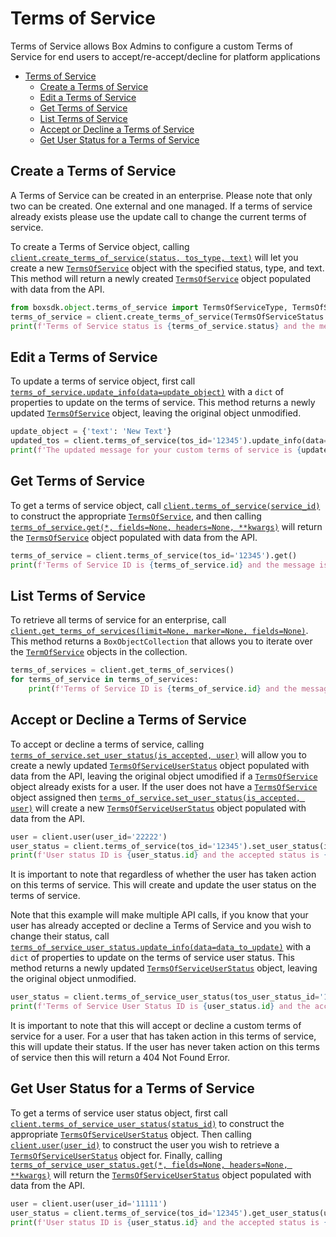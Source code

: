 Terms of Service
================

Terms of Service allows Box Admins to configure a custom Terms of Service for end users to
accept/re-accept/decline for platform applications

<!-- START doctoc generated TOC please keep comment here to allow auto update -->
<!-- DON'T EDIT THIS SECTION, INSTEAD RE-RUN doctoc TO UPDATE -->


- [Terms of Service](#terms-of-service)
  - [Create a Terms of Service](#create-a-terms-of-service)
  - [Edit a Terms of Service](#edit-a-terms-of-service)
  - [Get Terms of Service](#get-terms-of-service)
  - [List Terms of Service](#list-terms-of-service)
  - [Accept or Decline a Terms of Service](#accept-or-decline-a-terms-of-service)
  - [Get User Status for a Terms of Service](#get-user-status-for-a-terms-of-service)

<!-- END doctoc generated TOC please keep comment here to allow auto update -->

Create a Terms of Service
-------------------------

A Terms of Service can be created in an enterprise. Please note that only two can be created. One external
and one managed. If a terms of service already exists please use the update call to change the current
terms of service.

To create a Terms of Service object, calling [`client.create_terms_of_service(status, tos_type, text)`][create] will let 
you create a new [`TermsOfService`][terms_of_service_class] object with the specified status, type, and text. This 
method will return a newly created [`TermsOfService`][terms_of_service_class] object populated with data from the API.

<!-- sample post_terms_of_services -->
```python
from boxsdk.object.terms_of_service import TermsOfServiceType, TermsOfServiceStatus
terms_of_service = client.create_terms_of_service(TermsOfServiceStatus.ENABLED,TermsOfServiceType.MANAGED, 'Example Text')
print(f'Terms of Service status is {terms_of_service.status} and the message is {terms_of_service.text}')
```

[create]: https://box-python-sdk.readthedocs.io/en/latest/boxsdk.client.html#boxsdk.client.client.Client.create_terms_of_service
[terms_of_service_class]: https://box-python-sdk.readthedocs.io/en/latest/boxsdk.object.html#boxsdk.object.terms_of_service.TermsOfService

Edit a Terms of Service
-----------------------

To update a terms of service object, first call [`terms_of_service.update_info(data=update_object)`][update_info] with
a `dict` of properties to update on the terms of service. This method returns a newly updated [`TermsOfService`][terms_of_service] 
object, leaving the original object unmodified.

<!-- sample put_terms_of_services_id -->
```python
update_object = {'text': 'New Text'}
updated_tos = client.terms_of_service(tos_id='12345').update_info(data=update_object)
print(f'The updated message for your custom terms of service is {updated_tos.text} with ID {updated_tos.id}')
```

[terms_of_service]: https://box-python-sdk.readthedocs.io/en/latest/boxsdk.client.html#boxsdk.client.client.Client.terms_of_service
[terms_of_service_class]: https://box-python-sdk.readthedocs.io/en/latest/boxsdk.object.html#boxsdk.object.terms_of_service.TermsOfService
[update_info]: https://box-python-sdk.readthedocs.io/en/latest/boxsdk.object.html#boxsdk.object.base_object.BaseObject.update_info

Get Terms of Service
--------------------

To get a terms of service object, call [`client.terms_of_service(service_id)`][terms_of_service] to construct the 
appropriate [`TermsOfService`][terms_of_service_class], and then calling [`terms_of_service.get(*, fields=None, headers=None, **kwargs)`][get] 
will return the [`TermsOfService`][terms_of_service_class] object populated with data from the API.

<!-- sample get_terms_of_services_id -->
```python
terms_of_service = client.terms_of_service(tos_id='12345').get()
print(f'Terms of Service ID is {terms_of_service.id} and the message is {terms_of_service.text}')
```

[terms_of_service]: https://box-python-sdk.readthedocs.io/en/latest/boxsdk.client.html#boxsdk.client.client.Client.terms_of_service
[terms_of_service_class]: https://box-python-sdk.readthedocs.io/en/latest/boxsdk.object.html#boxsdk.object.terms_of_service.TermsOfService
[get]: https://box-python-sdk.readthedocs.io/en/latest/boxsdk.object.html#boxsdk.object.base_object.BaseObject.get

List Terms of Service
---------------------

To retrieve all terms of service for an enterprise, call 
[`client.get_terms_of_services(limit=None, marker=None, fields=None)`][get_terms_of_services]. This method returns a 
`BoxObjectCollection` that allows you to iterate over the [`TermOfService`][terms_of_service_class] objects in the 
collection.

<!-- sample get_terms_of_services -->
```python
terms_of_services = client.get_terms_of_services()
for terms_of_service in terms_of_services:
    print(f'Terms of Service ID is {terms_of_service.id} and the message is {terms_of_service.text}')
```

[get_terms_of_services]: https://box-python-sdk.readthedocs.io/en/latest/boxsdk.client.html#boxsdk.client.client.Client.terms_of_service

Accept or Decline a Terms of Service
------------------------------------

To accept or decline a terms of service, calling [`terms_of_service.set_user_status(is_accepted, user)`][set_user_status] 
will allow you to create a newly updated [`TermsOfServiceUserStatus`][terms_of_service_user_status_class] object 
populated with data from the API, leaving the original object umodified if a [`TermsOfService`][terms_of_service_class] 
object already exists for a user. If the user does not have a [`TermsOfService`][terms_of_service_class] object 
assigned then [`terms_of_service.set_user_status(is_accepted, user)`][set_user_status] will create a new 
[`TermsOfServiceUserStatus`][terms_of_service_user_status_class] object populated with data from the API.

<!-- sample post_terms_of_service_user_statuses -->
```python
user = client.user(user_id='22222')
user_status = client.terms_of_service(tos_id='12345').set_user_status(is_accepted=True, user=user)
print(f'User status ID is {user_status.id} and the accepted status is {user_status.is_accepted}')
```

It is important to note that regardless of whether the user has taken action on this terms of service. This will create 
and update the user status on the terms of service.

Note that this example will make multiple API calls, if you know that your user has already accepted or decline a 
Terms of Service and you wish to change their status, call [`terms_of_service_user_status.update_info(data=data_to_update)`][update_info] 
with a `dict` of properties to update on the terms of service user status. This method returns a newly updated 
[`TermsOfServiceUserStatus`][terms_of_service_user_status_class] object, leaving the original object unmodified.

<!-- sample put_terms_of_service_user_statuses_id -->
```python
user_status = client.terms_of_service_user_status(tos_user_status_id='12345').update_info(data={'is_accepted': True})
print(f'Terms of Service User Status ID is {user_status.id} and the accepted status is {user_status.is_accepted}')
```

It is important to note that this will accept or decline a custom terms of service for a user. For a user that has taken 
action in this terms of service, this will update their status. If the user has never taken action on this terms of 
service then this will return a 404 Not Found Error.

[terms_of_service_user_status_class]: https://box-python-sdk.readthedocs.io/en/latest/boxsdk.object.html#boxsdk.object.terms_of_service_user_status.TermsOfServiceUserStatus
[user]: https://box-python-sdk.readthedocs.io/en/latest/boxsdk.client.html#boxsdk.client.client.Client.user
[set_user_status]: https://box-python-sdk.readthedocs.io/en/latest/boxsdk.object.html#boxsdk.object.terms_of_service.TermsOfService.set_user_status
[terms_of_service_user_status]: https://box-python-sdk.readthedocs.io/en/latest/boxsdk.object.html#boxsdk.client.Client.terms_of_service_user_status
[update_info]: https://box-python-sdk.readthedocs.io/en/latest/boxsdk.object.html#boxsdk.object.base_object.BaseObject.update_info

Get User Status for a Terms of Service
-------------------------------------

To get a terms of service user status object, first call 
[`client.terms_of_service_user_status(status_id)`][terms_of_service_user_status] 
to construct the appropriate [`TermsOfServiceUserStatus`][terms_of_service_user_status_class] object. Then calling 
[`client.user(user_id)`][user] to construct the user you wish to retrieve a 
[`TermsOfServiceUserStatus`][terms_of_service_user_status_class] object for. Finally, calling 
[`terms_of_service_user_status.get(*, fields=None, headers=None, **kwargs)`][get] will return the 
[`TermsOfServiceUserStatus`][terms_of_service_user_status_class] object populated with data from the API.

<!-- sample get_terms_of_service_user_statuses_id -->
```python
user = client.user(user_id='11111')
user_status = client.terms_of_service(tos_id='12345').get_user_status(user)
print(f'User status ID is {user_status.id} and the accepted status is {user_status.is_accepted}')
```

[user]: https://box-python-sdk.readthedocs.io/en/latest/boxsdk.client.html#boxsdk.client.client.Client.user
[get]: https://box-python-sdk.readthedocs.io/en/latest/boxsdk.object.html#boxsdk.object.base_object.BaseObject.get
